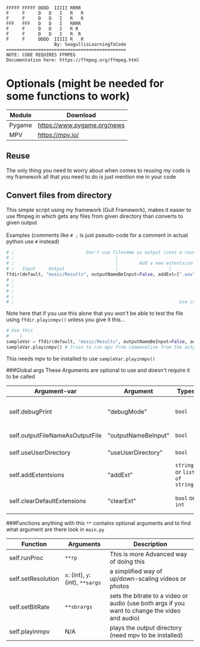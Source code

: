 ```
FFFFF FFFFF DDDD  IIIII RRRR  
F     F     D   D   I   R   R 
F     F     D   D   I   R   R 
FFF   FFF   D   D   I   RRRR  
F     F     D   D   I   R R   
F     F     D   D   I   R  R  
F     F     DDDD  IIIII R   R 
                  By: SeagullisLearningToCode
=============================================
NOTE: CODE REQUIRES FFMPEG
Documentation here: https://ffmpeg.org/ffmpeg.html
```

# Optionals (might be needed for some functions to work)
Module | Download |
-------|----------|
Pygame | https://www.pygame.org/news |
MPV | https://mpv.io/ |

## Reuse
The only thing you need to worry about when comes to reusing my code is my framework
all that you need to do is just mention me in your code

## Convert files from directory
This simple script using my framework (Gull Framework), makes it easier to use ffmpeg
in which gets any files from given directory than converts to given output
<br/>
<br/>
Examples (comments like `# ;` is just pseudo-code for a comment in actual python use `#` instead)
```python
# ;                           Don't use filename as output (uses a counter instead)
# ;                                      |
# ;                                      |        Add a new extentsion to the filter list
# ;   Input     Output                   |                   |
ffdir(default, "music/Results", outputNameBeInput=False, addExt=[".wav"]).advancedSettings("-ar 2048", ".wav")
# ;                                                                              |           |   Hz
# ;                                                                              |           |   /        
# ;                                                                              |       audio rate
# ;                                                                              |
# ;                                                              Use commands provided by ffmpeg
```
Note here that if you use this alone that you won't be able to test the file using `ffdir.playinmpv()` unless you give it this...
```python
# Use this
#    |
sampleVar = ffdir(default, "music/Results", outputNameBeInput=False, addExt=[".wav"]).advancedSettings("-ar 2048", ".wav")
sampleVar.playinmpv() # Tries to run mpv from commandline from the output directory, if it can't returns as ProcessError
```
This needs mpv to be installed to use `sampleVar.playinmpv()`

###Global args
These Arguments are optional to use and doesn't require it to be called

Argument-var | Argument | Types | Description |
-------------|----------|-------|-------------|
self.debugPrint | "debugMode" | `bool` | Prints everything that calls `sps(condition=self.debugPrint)` see `GF.py` in `data/frw/` for what it does. (def. `False`)
self.outputFileNameAsOutputFile | "outputNameBeInput" | `bool` | Names the output file name as the original file. (def. `True`)
self.useUserDirectory | "useUserDirectory" | `bool` | Uses the user directory (def. `True`)
self.addExtentsions | "addExt" | `string` or `list of strings` | Takes the value/s from arg and appends (adds) it to the filter list (def. `None`)
self.clearDefaultExtensions | "clearExt" | `bool` or `int` | Clears or Clears part of the list, it safe to use `"addExt`" with this (def. `None`

###Functions
anything with this `**` contains optional arguments and to find what argument are there look in `main.py`

Function | Arguments | Description |
---------|-----------|-------------|
self.runProc | `**rp` | This is more Advanced way of doing this
self.setResolution | `x`: (int), `y`: (int), `**sargs` | a simplified way of up/down-scaling videos or photos
self.setBitRate | `**sbrargs` | sets the bitrate to a video or audio (use both args if you want to change the video and audio)
self.playinmpv | N/A | plays the output directory (need mpv to be installed)
